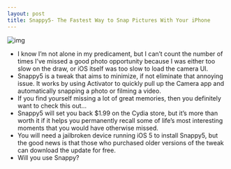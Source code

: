 ```yaml
---
layout: post
title: Snappy5- The Fastest Way to Snap Pictures With Your iPhone
---
```

![img](http://media.idownloadblog.com/wp-content/uploads/2012/01/Snappy5-e1326226701549.jpg)
* I know I’m not alone in my predicament, but I can’t count the number of times I’ve missed a good photo opportunity because I was either too slow on the draw, or iOS itself was too slow to load the camera UI.
* Snappy5 is a tweak that aims to minimize, if not eliminate that annoying issue. It works by using Activator to quickly pull up the Camera app and automatically snapping a photo or filming a video.
* If you find yourself missing a lot of great memories, then you definitely want to check this out…
* Snappy5 will set you back $1.99 on the Cydia store, but it’s more than worth it if it helps you permanently recall some of life’s most interesting moments that you would have otherwise missed.
* You will need a jailbroken device running iOS 5 to install Snappy5, but the good news is that those who purchased older versions of the tweak can download the update for free.
* Will you use Snappy?

